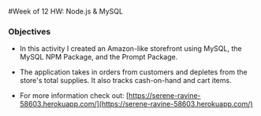 #Week of 12 HW: Node.js & MySQL

### Objectives

* In this activity I created an Amazon-like storefront using MySQL, the MySQL NPM Package, and the Prompt Package.

* The application takes in orders from customers and depletes from the store's total supplies. It also tracks cash-on-hand and cart items.  

* For more information check out: [https://serene-ravine-58603.herokuapp.com/](https://serene-ravine-58603.herokuapp.com/)
